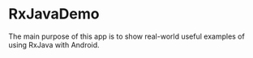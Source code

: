 # RxJavaDemo

The main purpose of this app is to show real-world useful examples of using RxJava with Android.
